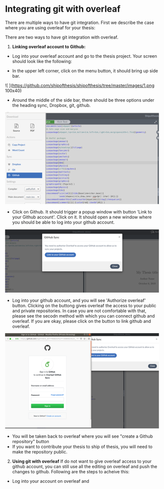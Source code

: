 # Integrating git with overleaf

There are multiple ways to have git integration. First we describe the case where you are using overleaf for your thesis:

There are two ways to have git integration with overleaf. 
1. **Linking overleaf account  to Github:**
- Log into your overleaf account and go to the thesis project. Your screen should look like the following:


- In the upper left corner, click on the menu button, it should bring up side bar.

![ ](https://github.com/shipofthesis/shipofthesis/tree/master/images/1.png 100x40)
- Around the middle of the side bar, there should be three options under the heading sync, Dropbox, git, github. 

![ ](images/2a.png)
- Click on Github. It should trigger a popup window with button 'Link to your Github account'. Click on it. It should open a new window where you should be able to log into your github account.

![ ](images/4a.png)
- Log into your github account, and you will see 'Authorize overleaf' button. Clicking on the buttong gives overleaf the access to your public and private repositories. In case you are not comfortable with that, please see the secodn method with which you can connect github and overleaf. If you are okay, please click on the button to link github and overleaf.

![ ](images/5a.png)
- You will be taken back to overleaf where you will see "create a Github repository" button
- If you want to contribute your thesis to ship of thesis, you will need to make the repository public.

2. **Using git with overleaf** If do not want to give overleaf access to your github account, you can still use all the editing on overleaf and push the changes to github. Following are the steps to acheive this:
- Log into your account on overleaf and 

